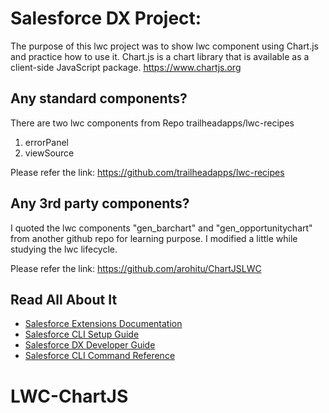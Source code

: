 # Salesforce DX Project:

The purpose of this lwc project was to show lwc component using Chart.js and practice how to use it.
Chart.js is a chart library that is available as a client-side JavaScript package.
https://www.chartjs.org

## Any standard components?

There are two lwc components from Repo trailheadapps/lwc-recipes
1. errorPanel
2. viewSource

Please refer the link: https://github.com/trailheadapps/lwc-recipes

## Any 3rd party components?

I quoted the lwc components "gen_barchart" and "gen_opportunitychart" from another github repo for learning purpose.
I modified a little while studying the lwc lifecycle.

Please refer the link: https://github.com/arohitu/ChartJSLWC

## Read All About It

- [Salesforce Extensions Documentation](https://developer.salesforce.com/tools/vscode/)
- [Salesforce CLI Setup Guide](https://developer.salesforce.com/docs/atlas.en-us.sfdx_setup.meta/sfdx_setup/sfdx_setup_intro.htm)
- [Salesforce DX Developer Guide](https://developer.salesforce.com/docs/atlas.en-us.sfdx_dev.meta/sfdx_dev/sfdx_dev_intro.htm)
- [Salesforce CLI Command Reference](https://developer.salesforce.com/docs/atlas.en-us.sfdx_cli_reference.meta/sfdx_cli_reference/cli_reference.htm)
# LWC-ChartJS
